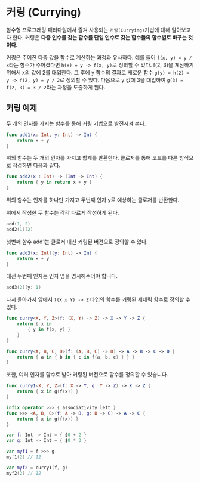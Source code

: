 # 커링 (Currying)
함수형 프로그래밍 패러다임에서 즐겨 사용되는 `커링(Currying)`기법에 대해 알아보고자 한다. 커링은 **다중 인수를 갖는 함수를 단일 인수로 갖는 함수들의 함수열로 바꾸는 것이다.** 

커링은 주어진 다중 값을 함수로 계산하는 과정과 유사하다. 예를 들어 `f(x, y) = y / x`라는 함수가 주어졌다면 `h(x) = y -> f(x, y)`로 정의할 수 있다. f(2, 3)을 계산하기 위해서 x의 값에 2를 대입한다. 그 후에 y 함수의 결과로 새로운 함수 `g(y) = h(2) = y -> f(2, y) = y / 2`로 정의할 수 있다. 다음으로 y 값에 3을 대입하여 `g(3) = f(2, 3) = 3 / 2`라는 과정을 도출하게 된다.

## 커링 예제 
두 개의 인자를 가지는 함수를 통해 커링 기법으로 발전시켜 본다.
```swift
func add1(x: Int, y: Int) -> Int {
	return x + y	
}
```

위의 함수는 두 개의 인자를 가지고 합계를 반환한다. 클로저를 통해 코드를 다른 방식으로 작성하면 다음과 같다.
```swift
func add2(x : Int) -> (Int -> Int) {
	return { y in return x + y }
}
```
위의 함수는 인자를 하나만 가지고 두번째 인자 y로 예상하는 클로저를 반환한다.

위에서 작성한 두 함수는 각각 다르게 작성하게 된다.

```swift
add(1, 2)
add2(1)(2)
```
첫번째 함수 add1는 클로저 대신 커링된 버전으로 정의할 수 있다.
```swift
func add3(x: Int)(y: Int) -> Int {
	return x + y
}
```

대신 두번째 인자는 인자 명을 명시해주어야 합니다.
```swift
add3(2)(y: 1)
```

다시 돌아가서 앞에서 `f(X x Y) -> Z` 타입의 함수를 커링된 제네릭 함수로 정의할 수 있다.
```swift
func curry<X, Y, Z>(f: (X, Y) -> Z) -> X -> Y -> Z {
	return { x in
		{ y in f(x, y) }
	}
}

func curry<A, B, C, D>(f: (A, B, C) -> D) -> A -> B -> C -> D {
	return { a in { b in { c in f(a, b, c) } } }
}	
```

또한, 여러 인자를 함수로 받아 커링된 버전으로 함수를 정의할 수 있습니다.
```swift
func curry1<X, Y, Z>(f: X -> Y, g: Y -> Z) -> X -> Z {
	return { x in g(f(x)) }
}

infix operator >>> { associativity left }
func >>> <A, B, C>(f: A -> B, g: B -> C) -> A -> C {
	return { x in g(f(x)) }
}

var f: Int -> Int = { $0 + 2 }
var g: Int -> Int = { $0 * 3 }

var myf1 = f >>> g
myf1(2)	// 12

var myf2 = curry1(f, g)
myf2(2)	// 12
```




